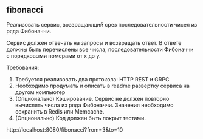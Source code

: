 ## fibonacci

Реализовать сервис, возвращающий срез последовательности чисел из ряда
Фибоначчи.

Сервис должен отвечать на запросы и возвращать ответ. В ответе должны
быть перечислены все числа, последовательности Фибоначчи с порядковыми
номерами от x до y.

Требования:
1. Требуется реализовать два протокола: HTTP REST и GRPC
3. Необходимо продумать и описать в readme развертку сервиса на другом
компьютер
4. (Опционально) Кэширование. Сервис не должен повторно вычислять числа
из ряда Фибоначчи. Значения необходимо сохранить в Redis или Memcache.
5. (Опционально) Код должен быть покрыт тестами.

http://localhost:8080/fibonacci?from=3&to=10
